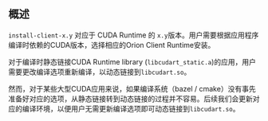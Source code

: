 ## 概述

`install-client-x.y` 对应于 CUDA Runtime 的 `x.y`版本。用户需要根据应用程序编译时依赖的CUDA版本，选择相应的Orion Client Runtime安装。

对于编译时静态链接CUDA Runtime library (`libcudart_static.a`)的应用，用户需要更改编译选项重新编译，以动态链接到`libcudart.so`。

然而，对于某些大型CUDA应用来说，如果编译系统（bazel / cmake）没有事先准备好对应的选项，从静态链接转到动态链接的过程并不容易。后续我们会更新对应的编译环境，以便用户无需更新编译选项即可动态链接到`libcudart.so`。